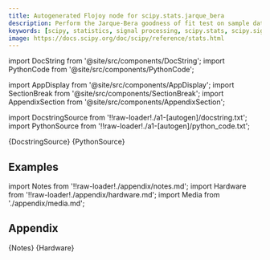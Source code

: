 ```yaml
---
title: Autogenerated Flojoy node for scipy.stats.jarque_bera
description: Perform the Jarque-Bera goodness of fit test on sample data. The Jarque-Bera test tests whether the sample data has the skewness and kurtosis matching a normal distribution.  Note that this test only works for a large enough number of data samples (>2000) as the test statistic asymptotically has a Chi-squared distribution with 2 degrees of freedom.
keywords: [scipy, statistics, signal processing, scipy.stats, scipy.signal, scipy.stats.jarque_bera]
image: https://docs.scipy.org/doc/scipy/reference/stats.html
---
```


[//]: # (Custom component imports)

import DocString from '@site/src/components/DocString';
import PythonCode from '@site/src/components/PythonCode';

import AppDisplay from '@site/src/components/AppDisplay';
import SectionBreak from '@site/src/components/SectionBreak';
import AppendixSection from '@site/src/components/AppendixSection';

[//]: # (Docstring)

import DocstringSource from '!!raw-loader!./a1-[autogen]/docstring.txt';
import PythonSource from '!!raw-loader!./a1-[autogen]/python_code.txt';


<DocString>{DocstringSource}</DocString>
<PythonCode GLink='SCIPY/stats/JARQUE_BERA/JARQUE_BERA.py'>{PythonSource}</PythonCode>


<SectionBreak />

    

[//]: # (Examples)

## Examples

<AppDisplay 
  GLink='SCIPY/stats/JARQUE_BERA'
  nodeLabel='JARQUE_BERA'>
</AppDisplay>

<SectionBreak />

    

[//]: # (Appendix)

import Notes from '!!raw-loader!./appendix/notes.md';
import Hardware from '!!raw-loader!./appendix/hardware.md';
import Media from './appendix/media.md';

## Appendix

<AppendixSection index={0} folderPath='nodes/SCIPY/stats/JARQUE_BERA/appendix/'>{Notes}</AppendixSection>
<AppendixSection index={1} folderPath='nodes/SCIPY/stats/JARQUE_BERA/appendix/'>{Hardware}</AppendixSection>
<AppendixSection index={2} folderPath='nodes/SCIPY/stats/JARQUE_BERA/appendix/'><Media/></AppendixSection>


